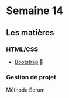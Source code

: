 # Semaine 14

## Les matières

### HTML/CSS

- [Bootstrap](css-bootstrap.md) :tada:

### Gestion de projet

Méthode Scrum
